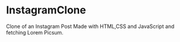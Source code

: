# InstagramClone
Clone of an Instagram Post
Made with HTML,CSS and JavaScript and fetching Lorem Picsum.
